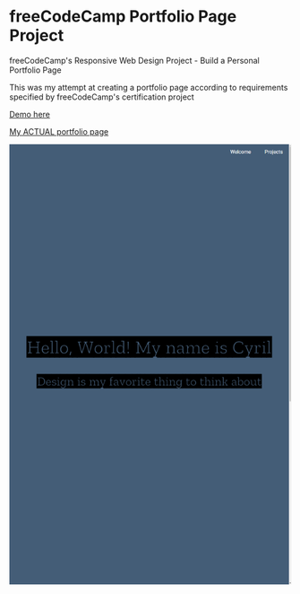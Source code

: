 # freeCodeCamp Portfolio Page Project
freeCodeCamp's Responsive Web Design Project - Build a Personal Portfolio Page

This was my attempt at creating a portfolio page according to requirements specified by freeCodeCamp's certification project

[Demo here](https://cymathew.github.io/fcc_fe_portfolio/)

[My ACTUAL portfolio page](https://cymathew.github.io/)

![Portfolio Page screenshot](https://raw.githubusercontent.com/CyMathew/fcc_fe_portfolio/master/portfolio_screenshot.png "Screenshot")
